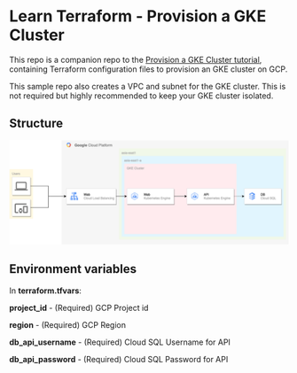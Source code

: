# Learn Terraform - Provision a GKE Cluster

This repo is a companion repo to the [Provision a GKE Cluster tutorial](https://developer.hashicorp.com/terraform/tutorials/kubernetes/gke), containing Terraform configuration files to provision an GKE cluster on GCP.

This sample repo also creates a VPC and subnet for the GKE cluster. This is not
required but highly recommended to keep your GKE cluster isolated.

## Structure
![Alt text](Infrastructure.png)

## Environment variables

In **terraform.tfvars**:

**project_id** - (Required) GCP Project id

**region** - (Required) GCP Region

**db_api_username** - (Required) Cloud SQL Username for API

**db_api_password** - (Required) Cloud SQL Password for API
